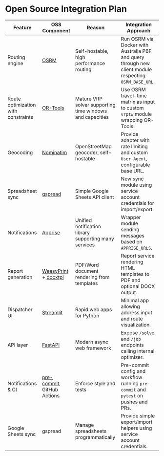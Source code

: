 # Open Source Integration Plan

| Feature | OSS Component | Reason | Integration Approach |
|--------|---------------|--------|----------------------|
| Routing engine | [OSRM](http://project-osrm.org/) | Self-hostable, high performance routing | Run OSRM via Docker with Australia PBF and query through new client module respecting `OSRM_BASE_URL`. |
| Route optimization with constraints | [OR-Tools](https://developers.google.com/optimization) | Mature VRP solver supporting time windows and capacities | Use OSRM travel-time matrix as input to custom `vrptw` module wrapping OR-Tools. |
| Geocoding | [Nominatim](https://nominatim.org/) | OpenStreetMap geocoder, self-hostable | Provide adapter with rate limiting and custom `User-Agent`, configurable base URL. |
| Spreadsheet sync | [gspread](https://github.com/burnash/gspread) | Simple Google Sheets API client | New sync module using service account credentials for import/export. |
| Notifications | [Apprise](https://github.com/caronc/apprise) | Unified notification library supporting many services | Wrapper module sending messages based on `APPRISE_URLS`. |
| Report generation | [WeasyPrint](https://weasyprint.org/) + [docxtpl](https://github.com/elapouya/python-docx-template) | PDF/Word document rendering from templates | Report service rendering HTML templates to PDF and optional DOCX output. |
| Dispatcher UI | [Streamlit](https://streamlit.io/) | Rapid web apps for Python | Minimal app allowing address input and route visualization. |
| API layer | [FastAPI](https://fastapi.tiangolo.com/) | Modern async web framework | Expose `/solve` and `/job` endpoints calling internal optimizer. |
| Notifications & CI | [pre-commit](https://pre-commit.com/), GitHub Actions | Enforce style and tests | Pre-commit config and workflow running `pre-commit` and `pytest` on pushes and PRs. |
| Google Sheets sync | gspread | Manage spreadsheets programmatically | Provide simple export/import helpers using service account credentials. |
